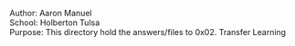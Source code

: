 Author: Aaron Manuel<br/>
School: Holberton Tulsa<br/>
Purpose: This directory hold the answers/files to 0x02. Transfer Learning<br/>
